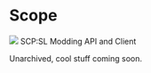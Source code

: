# Scope
[![](https://dcbadge.vercel.app/api/server/tkpBgC6q3Y?style=flat)](https://discord.gg/tkpBgC6q3Y)
SCP:SL Modding API and Client

Unarchived, cool stuff coming soon.
